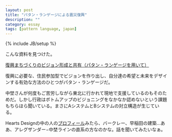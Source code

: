 ```yaml
---
layout: post
title: "パタン・ランゲージによる震災復興"
description: ""
category: essay
tags: [pattern language, japan]
---
```

{% include JB/setup %}

こんな資料を見つけた。

[復興まちづくりのビジョン形成と共有（パタン・ランゲージを用いて）](http://www.hearts-design.com/staff/img/ronko_sinsai.pdf)

復興に必要な、住民参加型でビジョンを作り出し、自分達の希望と未来をデザインする有効な方法のひとつがパタン・ランゲージだ。

中埜さんが何度もご苦労しながら東北に行かれて現地で支援しているのもそのためだ。しかし行政はボトムアップのビジョニングをなかなか認めないという課題もちらほら聞いている。まさにAシステムとBシステムの対立構造が生じている。

Hearts Designの中の人の[プロフィール](http://www.hearts-design.com/staff/index.html)みたら、バークレー、早稲田の建築...ああ、アレグザンダー−中埜ラインの直系の方なのかな。話を聞いてみたいなぁ。

